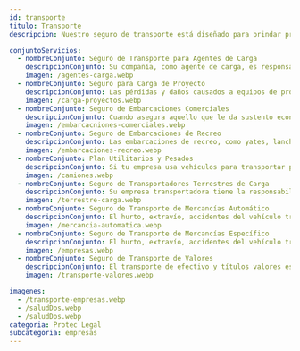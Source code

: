 ```yaml
---
id: transporte
titulo: Transporte
descripcion: Nuestro seguro de transporte está diseñado para brindar protección integral a las mercancías y cargas durante su tránsito, ya sea por vía terrestre, aérea o marítima, tanto a nivel nacional como internacional. Sabemos que imprevistos como robos, accidentes, fenómenos naturales o daños en la carga pueden generar grandes pérdidas financieras. Por eso, nuestra cobertura asegura el valor de las mercancías desde el momento de su despacho hasta su destino final. Adicionalmente, ofrecemos pólizas específicas para transporte de mercancías peligrosas, refrigeradas o de alto valor, garantizando tranquilidad para los operadores logísticos y empresas que dependen de la distribución eficiente de sus productos.

conjuntoServicios:
  - nombreConjunto: Seguro de Transporte para Agentes de Carga
    descripcionConjunto: Su compañía, como agente de carga, es responsable del transporte de los bienes de sus clientes y, por ende, de pérdidas y daños materiales que se pueden producir por diferentes eventos. Gestione sus riesgos con responsabilidad para no afectar su patrimonio. Seguros Protec Seguros le ofrece una solución integral para respaldar los daños o pérdidas materiales que sufran los bienes asegurados con ocasión de su transporte, de esta forma tendrá total tranquilidad en caso de que algo inesperado ocurra. Brindarles confianza a sus clientes es fundamental para el éxito de sus actividades productivas. Con nuestros más de 70 años de experiencia y liderazgo en el mercado, no solo lo logrará, sino que contará con un aliado permanente para cuidar y fomentar el crecimiento de su patrimonio.
    imagen: /agentes-carga.webp 
  - nombreConjunto: Seguro para Carga de Proyecto​​
    descripcionConjunto: Las pérdidas y daños causados a equipos de proyectos tienen un efecto grave sobre los resultados finales, especialmente en la fecha estimada de inicio de operaciones. Seguros Protec Seguros ofrece el Seguro para Carga de Proyectos , una modalidad de seguro de transporte altamente especializada y acorde con estándares internacionales, diseñada para proyectos de escala. Con esta solución su empresa está cubierta ante las pérdidas o daños materiales que ocurran durante la movilización de equipos o bienes críticos para un proyecto, desde el lugar de fabricación hasta el sitio final del proyecto. Igualmente, protegerá la pérdida Anticipada de Utilidad (ALOP – DSU), orientada a cubrir las pérdidas financieras que se pueden generar a razón de la interrupción de los negocios, causada por una pérdida o daño físico de un equipo crítico para el proyecto durante su transporte. Además, Seguros Protec Seguros le brinda a su empresa un amplio soporte y asesoría para la administración y control de riesgos durante todo el proceso de transporte.
    imagen: /carga-proyectos.webp
  - nombreConjunto: Seguro de Embarcaciones Comerciales
    descripcionConjunto: ​Cuando asegura aquello que le da sustento económico a su negocio, puede respirar tranquilo. Hay muchos factores que podrían causarle dolores de cabeza y trastocar gravemente el ingreso de su empresa, al punto de detener por completo su actividad productiva y poner en riesgo su continuidad. Con nuestro Seguro de Embarcaciones Comerciales no solo respaldará su patrimonio representado en las embarcaciones mismas, sino que también se blindará frente a afectaciones patrimoniales por daños o perjuicios causados a terceros, o al medio ambiente durante el desarrollo de sus labores. Tome hoy la decisión de contar con Seguros Protec Seguros para gestionar sus riesgos. Tener el control de lo que puede ocurrirle a su negocio, estar listo para lo imprevisto, es una decisión responsable y comprometida con sus clientes y empleados, con usted mismo y el futuro. ¡Permítanos asesorarlo! ​​​​
    imagen: /embarcacniones-comerciales.webp
  - nombreConjunto: Seguro de Embarcaciones de Recreo​
    descripcionConjunto: Las embarcaciones de recreo, como yates, lanchas y catamaranes, están expuestas a una serie de riesgos que en caso de materializarse pueden llevar a su pérdida parcial o total. Protec Seguros le ofrece una solución integral para proteger su patrimonio Durante la navegación, ya sea en aguas interiores o en el mar, es posible causar daños a terceros, siendo necesario indemnizar monetariamente a la persona afectada, ya sea por un daño físico o moral, a una propiedad u objeto. Es por esto que si su empresa cuenta con embarcaciones de recreo, Protec Seguros lo acompaña para que usted pueda estar tranquilo en caso de que algo ocurra. ​
    imagen: /embarcaciones-recreo.webp
  - nombreConjunto: Plan Utilitarios y Pesados​
    descripcionConjunto: Si tu empresa usa vehículos para transportar productos o personas debes contar con el Seguro para Vehículos Utilitarios y Pesados de Protec Seguros. Diseñado para utilitarios livianos (capacidad de carga inferior a 2.5 toneladas) y utilitarios pesados (capacidad de carga superior a 2.5 toneladas), te protege frente a los eventos en los cuales tus vehículos pueden involucrarse mientras operan en carretera o en la ciudad, apoyando la productividad y competitividad de la empresa y aportando a que tu cadena de abastecimiento opere en forma eficiente y oportuna. Con nosotros recibes un acompañamiento permanente, no solo en caso de accidentes o robos, sino también en asistencia y prevención, facilitando la operación en el día a día y ahorrando tiempo y dinero.​​
    imagen: /camiones.webp
  - nombreConjunto: Seguro de Transportadores Terrestres de Carga​
    descripcionConjunto: Su empresa transportadora tiene la responsabilidad de trasladar de forma segura los productos de sus clientes. No dude en respaldar ese compromiso con nuestro apoyo. ¡Le apostamos a su tranquilidad y al crecimiento de su organización! Con Seguros Protec Seguros, su empresa tendrá una solución integral que responda por los daños a la mercancía que movilice por medio terrestre, es decir con camiones pequeños de carga, mulas, tractomulas y otros vehículos que se dirijan a cualquier zona del país. El Seguro de Transportadores Terrestres de Carga Protec Seguros es sinónimo de protección.​
    imagen: /terrestre-carga.webp
  - nombreConjunto: Seguro de Transporte de Mercancías Automático
    descripcionConjunto: ​El hurto, extravío, accidentes del vehículo transportador, daños durante las operaciones de cargue y descargue, derrumbes, inundaciones, incendios, entre otros, son riesgos comunes a los que están expuestas sus mercancías durante movilizaciones urbanas, nacionales, importaciones o exportaciones en los diferentes modos de transporte (aéreo, marítimo, terrestre, férreo o fluvial). El Seguro de Transporte de Mercancías Automático Protec Seguros es una solución sólida que le permite proteger los envíos de sus mercancías de forma automática, es decir que no requieren un reporte previo de cada despacho que su empresa realice para gozar de protección. Este seguro tiene una estructura todo riesgo, así que se amparan todos los factores que pueden afectar sus traslados, excepto los excluidos en el condicionado general.​​
    imagen: /mercancia-automatica.webp
  - nombreConjunto: Seguro de Transporte de Mercancías Específico​
    descripcionConjunto: ​El hurto, extravío, accidentes del vehículo tran​​​​​​​​​​s​​portador, daños durante las operaciones de cargue y descargue, derrumbes, inundación, incendio, entre otros hechos, son riesgos comunes a los que están expuestas sus mercancías durante movilizaciones urbanas, nacionales, importaciones o exportaciones en diferentes modos de transporte (aéreo, marítimo, terrestre, férreo o fluvial). El Seguro de Transporte de Mercancías Específico Protec Seguros es una solución sólida que le permite proteger un envío de mercancías en particular, es decir que esta solución solo opera para un despacho y, por lo tanto, deberá ser tomada con anticipación a dicho envío. Si posteriormente su empresa realiza otras movilizaciones, deberá tomar un seguro adicional para cada una de ellas. Este seguro tiene una estructura todo riesgo, es decir que se amparan todos los riesgos excepto aquellos excluidos en el condicionado general.​
    imagen: /empresas.webp
  - nombreConjunto: Seguro de Transporte de Valores
    descripcionConjunto: ​​El transporte de efectivo y títulos valores es una actividad que implica un alto riesgo. Si su empresa moviliza este tipo de bienes, el Seguro de Transporte de Valores Protec Seguros le brinda protección contra el hurto calificado y los daños que estos elementos puedan sufrir con ocasión del transporte. Este seguro fue diseñado como una solución todo riesgo, es decir que cubre cualquier causa de siniestro siempre y cuando no esté excluida en las condiciones generales. Permítanos apoyarlo para ​que el patrimonio de su organización esté siempre respaldado. Su tranquilidad es nuestra prioridad. 
    imagen: /transporte-valores.webp

imagenes:
  - /transporte-empresas.webp
  - /saludDos.webp
  - /saludDos.webp
categoria: Protec Legal
subcategoria: empresas
---
```

